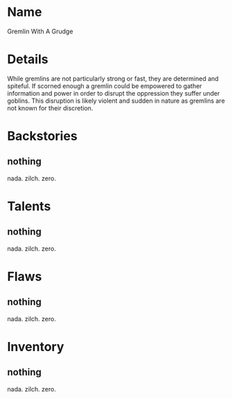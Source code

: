 # Name
Gremlin With A Grudge

# Details
While gremlins are not particularly strong or fast, they are determined and spiteful.  If scorned enough a gremlin could be empowered to gather information and power in order to disrupt the oppression they suffer under goblins.  This disruption is likely violent and sudden in nature as gremlins are not known for their discretion.

# Backstories
## nothing
nada. zilch. zero.

# Talents
## nothing
nada. zilch. zero.

# Flaws
## nothing
nada. zilch. zero.

# Inventory
## nothing
nada. zilch. zero.

